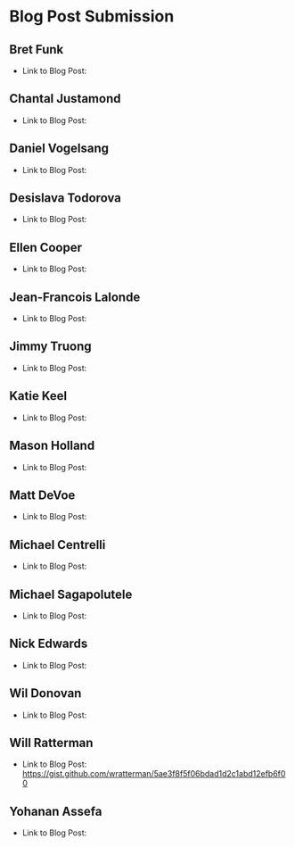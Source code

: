 # Blog Post Submission

## Bret Funk

* Link to Blog Post: 

## Chantal Justamond

* Link to Blog Post:

## Daniel Vogelsang

* Link to Blog Post: 

## Desislava Todorova

* Link to Blog Post:

## Ellen Cooper

* Link to Blog Post: 

## Jean-Francois Lalonde

* Link to Blog Post: 

## Jimmy Truong

* Link to Blog Post: 

## Katie Keel

* Link to Blog Post:

## Mason Holland

* Link to Blog Post: 

## Matt DeVoe

* Link to Blog Post: 

## Michael Centrelli

* Link to Blog Post: 

## Michael Sagapolutele

* Link to Blog Post: 

## Nick Edwards 

* Link to Blog Post:

## Wil Donovan

* Link to Blog Post: 

## Will Ratterman

* Link to Blog Post: https://gist.github.com/wratterman/5ae3f8f5f06bdad1d2c1abd12efb6f00

## Yohanan Assefa

* Link to Blog Post:
